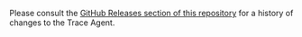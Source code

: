 Please consult the [GitHub Releases section of this repository](https://github.com/GoogleCloudPlatform/cloud-trace-nodejs/releases) for a history of changes to the Trace Agent.
